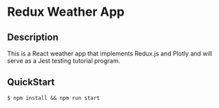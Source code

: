 # Redux Weather App

## Description
This is a React weather app that implements Redux.js and Plotly and will serve as a Jest testing tutorial program.

## QuickStart
```
$ npm install && npm run start
```

